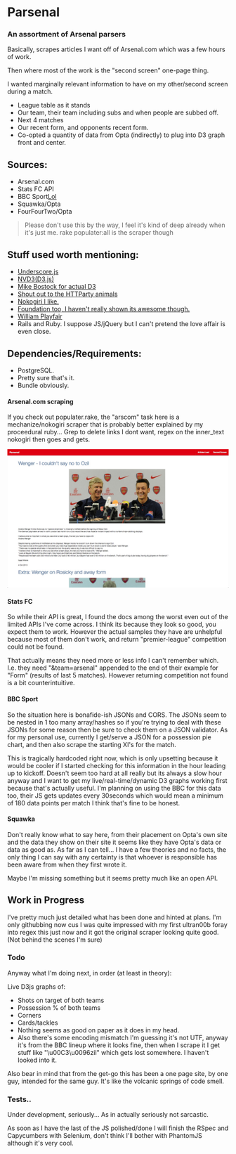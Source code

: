 Parsenal
====================

### An assortment of Arsenal parsers


Basically, scrapes articles I want off of Arsenal.com which was a few hours of work.

Then where most of the work is the "second screen" one-page thing. 

I wanted marginally relevant information to have on my other/second screen during a match.

- League table as it stands
- Our team, their team including subs and when people are subbed off.
- Next 4 matches
- Our recent form, and opponents recent form.
- Co-opted a quantity of data from Opta (indirectly) to plug into D3 graph front and center.

## Sources:

- Arsenal.com
- Stats FC API
- BBC Sport[Lol](http://www.bbc.co.uk/sport/0/24067715)  
- Squawka/Opta
- FourFourTwo/Opta


> Please don't use this by the way, I feel it's kind of deep already when it's just me.
> rake populater:all is the scraper though  

## Stuff used worth mentioning:

- [Underscore.js](http://underscorejs.org/)
- [NVD3(D3.js)](https://github.com/novus/nvd3)
- [Mike Bostock for actual D3](http://bost.ocks.org/mike/)
- [Shout out to the HTTParty animals](https://github.com/jnunemaker/httparty/)
- [Nokogiri I like.](http://nokogiri.org/) 
- [Foundation too, I haven't really shown its awesome though.](http://foundation.zurb.com/)
- [William Playfair](http://en.wikipedia.org/wiki/William_Playfair)
- Rails and Ruby. I suppose JS/jQuery but I can't pretend the love affair is even close.

## Dependencies/Requirements:

- PostgreSQL.
- Pretty sure that's it. 
- Bundle obviously.


#### Arsenal.com scraping

If you check out populater.rake, the "arscom" task here is a mechanize/nokogiri scraper that is probably better explained by my proceedural ruby... Grep to delete links I dont want, regex on the inner_text nokogiri then goes and gets.

![Parser](/ss/1.jpg "Nokogiri bit")

#### Stats FC

So while their API is great, I found the docs among the worst even out of the limited APIs I've come across. I think its because they look so good, you expect them to work. However the actual samples they have are unhelpful because most of them don't work, and return "premier-league" competition could not be found. 

That actually means they need more or less info I can't remember which. I.e. they need "&team=arsenal" appended to the end of their example for "Form" (results of last 5 matches). However returning competition not found is a bit counterintuitive. 

#### BBC Sport

So the situation here is bonafide-ish JSONs and CORS. The JSONs seem to be nested in 1 too many array/hashes so if you're trying to deal with these JSONs for some reason then be sure to check them on a JSON validator. As for my personal use, currently I get/serve a JSON for a possession pie chart, and then also scrape the starting XI's for the match. 

This is tragically hardcoded right now, which is only upsetting because it would be cooler if I started checking for this information in the hour leading up to kickoff. Doesn't seem too hard at all really but its always a slow hour anyway and I want to get my live/real-time/dynamic D3 graphs working first because that's actually useful. I'm planning on using the BBC for this data too, their JS gets updates every 30seconds which would mean a minimum of 180 data points per match I think that's fine to be honest. 

#### Squawka 

Don't really know what to say here, from their placement on Opta's own site and the data they show on their site it seems like they have Opta's data or data as good as. As far as I can tell... I have a few theories and no facts, the only thing I can say with any certainty is that whoever is responsible has been aware from when they first wrote it. 

Maybe I'm missing something but it seems pretty much like an open API. 



## Work in Progress

I've pretty much just detailed what has been done and hinted at plans. I'm only githubbing now cus I was quite impressed with my first ultran00b foray into regex this just now and it got the original scraper looking quite good. (Not behind the scenes I'm sure)

### Todo

Anyway what I'm doing next, in order (at least in theory):

Live D3js graphs of:
- Shots on target of both teams
- Possession % of both teams
- Corners
- Cards/tackles
- Nothing seems as good on paper as it does in my head.
- Also there's some encoding mismatch I'm guessing it's not UTF, anyway it's from the BBC lineup where it looks fine, then when I scrape it I get stuff like "\u00C3\u0096zil" which gets lost somewhere. I haven't looked into it.

Also bear in mind that from the get-go this has been a one page site, by one guy, intended for the same guy. It's like the volcanic springs of code smell.

### Tests..

Under development, seriously... As in actually seriously not sarcastic. 

As soon as I have the last of the JS polished/done I will finish the RSpec and Capycumbers with Selenium, don't think I'll bother with PhantomJS although it's very cool. 